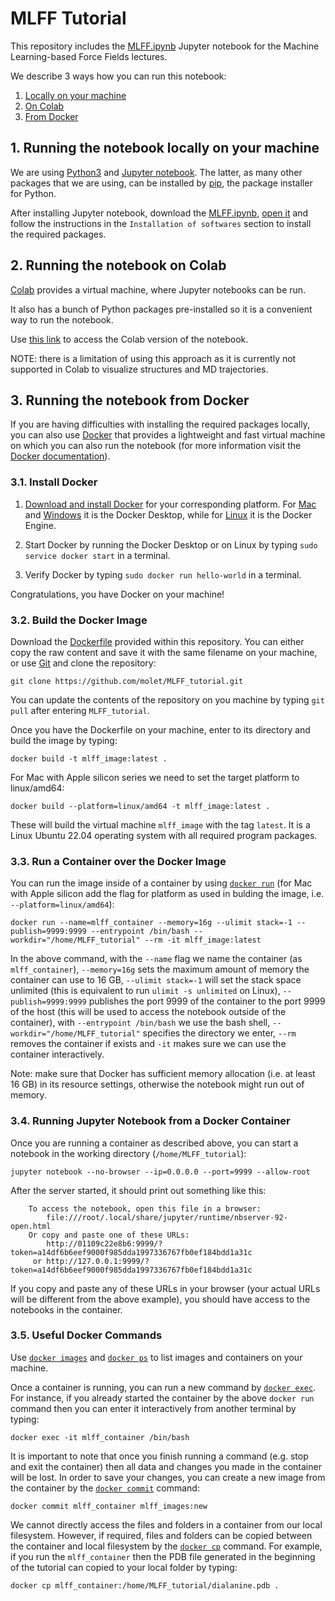 # MLFF Tutorial

This repository includes the [MLFF.ipynb](./MLFF.ipynb) Jupyter notebook for the Machine Learning-based Force Fields lectures.

We describe 3 ways how you can run this notebook:

1. [Locally on your machine](#1-Running-the-notebook-locally-on-your-machine)
2. [On Colab](#2-Running-the-notebook-on-Colab)
3. [From Docker](#3-Running-the-notebook-from-Docker)

## 1. Running the notebook locally on your machine

We are using [Python3](https://www.python.org/) and [Jupyter notebook](https://jupyter.org/install).
The latter, as many other packages that we are using, can be installed by [pip](https://pip.pypa.io/en/stable/), the package installer for Python.

After installing Jupyter notebook, download the [MLFF.ipynb](./MLFF.ipynb), [open it](https://jupyter-notebook-beginner-guide.readthedocs.io/en/latest/execute.html) and follow the instructions in the `Installation of softwares` section to install the required packages.

## 2. Running the notebook on Colab

[Colab](https://colab.research.google.com/) provides a virtual machine, where Jupyter notebooks can be run.

It also has a bunch of Python packages pre-installed so it is a convenient way to run the notebook.

Use [this link](https://colab.research.google.com/drive/1bYlVBEH32tVemb_ZC-gNE2ucMHx6sTF1) to access the Colab version of the notebook.

NOTE: there is a limitation of using this approach as it is currently not supported in Colab to visualize structures and MD trajectories.

## 3. Running the notebook from Docker

If you are having difficulties with installing the required packages locally, you can also use [Docker](https://docs.docker.com/get-started/overview/) that provides a lightweight and fast virtual machine on which you can also run the notebook (for more information visit the [Docker documentation](https://docs.docker.com/)).

### 3.1. Install Docker

1. [Download and install Docker](https://docs.docker.com/get-docker/) for your corresponding platform. For [Mac](https://docs.docker.com/desktop/mac/install/) and [Windows](https://docs.docker.com/desktop/windows/install/) it is the Docker Desktop, while for [Linux](https://docs.docker.com/engine/install/) it is the Docker Engine.

2. Start Docker by running the Docker Desktop or on Linux by typing `sudo service docker start` in a terminal.

3. Verify Docker by typing `sudo docker run hello-world` in a terminal.

Congratulations, you have Docker on your machine!

### 3.2. Build the Docker Image

Download the [Dockerfile](./Dockerfile) provided within this repository. You can either copy the raw content and save it with the same filename on your machine, or use [Git](https://git-scm.com/downloads) and clone the repository:

```
git clone https://github.com/molet/MLFF_tutorial.git
```

You can update the contents of the repository on you machine by typing `git pull` after entering `MLFF_tutorial`.

Once you have the Dockerfile on your machine, enter to its directory and build the image by typing:

```
docker build -t mlff_image:latest .
```

For Mac with Apple silicon series we need to set the target platform to linux/amd64:

```
docker build --platform=linux/amd64 -t mlff_image:latest .
```

These will build the virtual machine `mlff_image` with the tag `latest`. It is a Linux Ubuntu 22.04 operating system with all required program packages.

### 3.3. Run a Container over the Docker Image

You can run the image inside of a container by using [`docker run`](https://docs.docker.com/engine/reference/commandline/run/) (for Mac with Apple silicon add the flag for platform as used in bulding the image, i.e. `--platform=linux/amd64`):

```
docker run --name=mlff_container --memory=16g --ulimit stack=-1 --publish=9999:9999 --entrypoint /bin/bash --workdir="/home/MLFF_tutorial" --rm -it mlff_image:latest
```

In the above command, with the `--name` flag we name the container (as `mlff_container`), `--memory=16g` sets the maximum amount of memory the container can use to 16 GB, `--ulimit stack=-1` will set the stack space unlimited (this is equivalent to run `ulimit -s unlimited` on Linux), `--publish=9999:9999` publishes the port 9999 of the container to the port 9999 of the host (this will be used to access the notebook outside of the container), with `--entrypoint /bin/bash` we use the bash shell, `--workdir="/home/MLFF_tutorial"` specifies the directory we enter, `--rm` removes the container if exists and `-it` makes sure we can use the container interactively.

Note: make sure that Docker has sufficient memory allocation (i.e. at least 16 GB) in its resource settings, otherwise the notebook might run out of memory.

### 3.4. Running Jupyter Notebook from a Docker Container

Once you are running a container as described above, you can start a notebook in the working directory (`/home/MLFF_tutorial`):

```
jupyter notebook --no-browser --ip=0.0.0.0 --port=9999 --allow-root
```

After the server started, it should print out something like this:

```
    To access the notebook, open this file in a browser:
        file:///root/.local/share/jupyter/runtime/nbserver-92-open.html
    Or copy and paste one of these URLs:
        http://01109c22e8b6:9999/?token=a14df6b6eef9000f985dda1997336767fb0ef184bdd1a31c
     or http://127.0.0.1:9999/?token=a14df6b6eef9000f985dda1997336767fb0ef184bdd1a31c
```

If you copy and paste any of these URLs in your browser (your actual URLs will be different from the above example), you should have access to the notebooks in the container.

### 3.5. Useful Docker Commands

Use [`docker images`](https://docs.docker.com/engine/reference/commandline/images/) and [`docker ps`](https://docs.docker.com/engine/reference/commandline/ps/) to list images and containers on your machine.

Once a container is running, you can run a new command by [`docker exec`](https://docs.docker.com/engine/reference/commandline/exec/). For instance, if you already started the container by the above `docker run` command then you can enter it interactively from another terminal by typing:

```
docker exec -it mlff_container /bin/bash
```

It is important to note that once you finish running a command (e.g. stop and exit the container) then all data and changes you made in the container will be lost. In order to save your changes, you can create a new image from the container by the [`docker commit`](https://docs.docker.com/engine/reference/commandline/commit/) command:

```
docker commit mlff_container mlff_images:new
```

We cannot directly access the files and folders in a container from our local filesystem. However, if required, files and folders can be copied between the container and local filesystem by the [`docker cp`](https://docs.docker.com/engine/reference/commandline/cp/) command. For example, if you run the `mlff_container` then the PDB file generated in the beginning of the tutorial can copied to your local folder by typing:

```
docker cp mlff_container:/home/MLFF_tutorial/dialanine.pdb .
